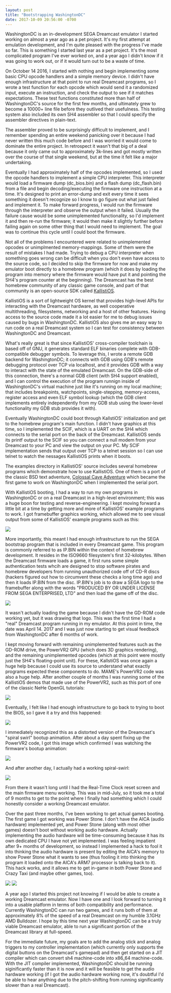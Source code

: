 ```yaml
---
layout: post
title: "Bootstrapping WashingtonDC"
date: 2017-10-09 20:56:00 -0700 
---
```


WashingtonDC is an in-development SEGA Dreamcast emulator I started
working on almost a year ago as a pet project.  It's my first attempt at
emulation development, and I'm quite pleased with the progress I've made
so far.  This is something I started last year as a pet project.  It's the
most complicated program I've ever worked on, and a year ago I didn't know
if it was going to work out, or if it would turn out to be a waste of
time.

On October 14 2016, I started with nothing and begin
implementing some basic CPU opcode handlers and a simple memory device.
I didn't have enough infrastructure at that point to run real Dreamcast
programs, so I wrote a test function for each opcode which would send it a
randomized input, execute an instruction, and check the output to see if
it matches expectations.  These test functions constituted more than half
of WashingtonDC's source for the first few months, and ultimately grew to
become a 10000+ line file before they outlived their usefulness.  This
testing system also included its own SH4 assembler so that I could
specify the assembler directives in plain-text.

The assembler proved to be surprisingly difficult to implement, and I
remember spending an entire weekend panicking over it because I had never
written this much code before and I was worried it would come to dominate
the entire project.  In retrospect it wasn't that big of a deal because
it only came out to approximately 3k-lines and got mostly written over the
course of that single weekend, but at the time it felt like a major
undertaking.

Eventually I had approximately half of the opcodes implemented, so I used
the opcode handlers to implement a simple CPU interpreter.  This interpreter
would load a firmware dump (dc_bios.bin) and a flash dump (dc_flash.bin)
from a file and begin decoding/executing the firmware one instruction at a
time.  It's designed to print an error-dump and exit every time it sees
something it doesn't recognize so I know to go figure out what just
failed and implement it.  To make forward progress, I would run the
firmware through the interpreter and observe the output when it failed.
Usually the failure cause would be some unimplemented functionality, so
I'd implement it and then re-run the firmware; it would then make it
slightly further before failing again on some other thing that I would
need to implement.  The goal was to continue this cycle until I could boot
the firmware.

Not all of the problems I encountered were related to unimplemented
opcodes or unimplmented memory-mappings.  Some of them were the result of
mistakes I had made.  Trying to debug a CPU interpreter when something
goes wrong can be difficult when you don't even have access to the source
code, so I decided to skip the firmware for now and make my emulator boot
directly to a homebrew program (which it does by loading the program into
memory where the firmware would have put it and pointing the SH4's program
counter at the beginning).  The Dreamcast has the best homebrew community
of any classic game console, and part of that community is an open-source
SDK called [KallistiOS](http://gamedev.allusion.net/softprj/kos/).

KallistiOS is a sort of lightweight OS kernel that provides high-level
APIs for interacting with the Dreamcast hardware, as well cooperative
multithreading, filesystems, networking and a host of other features.
Having access to the source code made it a lot easier for me to debug
issues caused by bugs in WashingtonDC.  KallistiOS also gives me an easy
way to run code on a real Dreamcast system so I can test for consistency
between WashingtonDC and Dreamcast.

What's really great is that since KallistiOS' cross-compiler toolchain is
based off of GNU, it generates standard ELF binaries complete with
GDB-compatible debugger symbols.  To leverage this, I wrote a remote GDB
backend for WashingtonDC; it connects with GDB using GDB's remote
debugging protocol over TCP via localhost, and it provides GDB with a way
to interact with the state of the emulated Dreamcast.  On the GDB-side of
this connection, there's a normal GDB client (with SH4 support enabled),
and I can control the execution of the program runnign inside of
WashingtonDC's virtual machine just like it's running on my local machine;
that includes breakpoints, watchpoints, single-stepping, memory-access,
register access and even ELF symbol lookup (which the GDB client
implements entirely independently from my GDB stub using the lower-level
functionality my GDB stub provides it with).

Eventually WashingtonDC could boot through KallstiOS' initialization and
get to the homebrew program's main function.  I didn't have graphics at
this time, so I implemented the SCIF, which is a UART on the SH4 which
connects to the serial port on the back of the Dreamcast.  KallistiOS
sends its printf output to the SCIF so you can connect a null modem from
your Dreamcast to your PC and view the output on your PC.  My SCIF
implementation sends that output over TCP to a telnet session so I can
use telnet to watch the nessages KallistiOS prints when it boots.

The examples directory in KallistiOS' source includes several homebrew
programs which demonstrate how to use KallistiOS.  One of them is a port
of the classic BSD text adventure,
[Colossal Cave Adventure](https://en.wikipedia.org/wiki/Colossal_Cave_Adventure)
which became the first game to work on WashingtonDC when I implemented the
serial port.

With KallistiOS booting, I had a way to run my own programs in
WashingtonDC or on a real Dreamcast in a high-level environment; this was
a huge boon for testing and reverse-engineering.  I kept moving forward
a little bit at a time by getting more and more of KallistiOS' example
programs to work.  I got framebuffer graphics working, which allowed me
to see visual output from some of KallistiOS' example programs such as
this:

![](washingtondc_kos_320x240.png)

More importantly, this meant I had enough infrastructure to run the
SEGA bootstrap program that is included in every Dreamcast game.
This program is commonly referred to as IP.BIN within the context of
homebrew development.  It resides in the ISO9660 filesystem's first
32-kilobytes.  When the Dreamcast firmware loads a game, it first runs
some simple authentication tests whcih are designed to stop software
pirates and homebrew developers from running unauthorized code off of CD-R
discs (hackers figured out how to circumvent these checks a long time ago)
and then it loads IP.BIN from the disc.  IP.BIN's job is to draw a SEGA
logo to the framebuffer along with the words "PRODUCED BY OR UNDER LICENSE
FROM SEGA ENTERPRISED, LTD" and then load the game off of the disc.

![](washingtondc_sega_logo.png)

It wasn't actually loading the game because I didn't have the GD-ROM code
working yet, but it was drawing that logo.  This was the first time I had
a "real" Dreamcast program running in my emulator.  At this point in time,
the date was April 14. 2017 and I was just now starting to get visual
feedback from WashingtonDC after 6 months of work.

I kept moving forward with remaining unimplemented features such as the
GD-ROM drive, the PowerVR2 GPU (which does 3D graphics rendering), and
the remaining unimplemented opcodes (which at this point were mostly just
the SH4's floating-point unit).  For these, KallstiOS was once again a
huge help because I could use its source to understand what exactly
programs expected these components to do.  MAME's PowerVR2 code was also
a huge help.  After another couple of months I was running some of the
KallistiOS demos that made use of the PowerVR2, such as this port of one
of the classic NeHe OpenGL tutorials:

![](washingtondc_kos_nehe06.png)

Eventually, I felt like I had enough infrastructure to go back to trying
to boot the BIOS, so I gave it a try and this happened:

![](washingtondc_first_glimpse_of_dc_logo.png)

I immediately recognized this as a distorted version of the Dreamcast's
"spiral swirl" bootup animation.  After about a day spent fixing up the
PowerVR2 code, I got this image which confirmed I was watching the
firmware's bootup animation:

![](spiral_swirl_getting_there.png)

And after another day, I actually had a working spiral-swirl:

![](washingtondc_spiral_swirl.png)

From there it wasn't long until I had the Real-Time Clock reset screen
and the main firmware menu working.  This was in mid-July, so it took me a
total of 9 months to get to the point where I finally had something which
I could honestly consider a working Dreamcast emulator.

Over the past three months, I've been working to get actual games booting.
The first game I got working was Power Stone.  I don't have the AICA
(audio hardware) implemented yet, and Power Stone (along with most other
games) doesn't boot without working audio hardware.  Actually
implementing the audio hardware will be time-consuming because it has its
own dedicated CPU I have not yet implemented.  I was feeling impatient
after 9+ months of development, so instead I implemented a hack to fool it
into thinking the audio hardware is present by editing the AICA's memory
to show Power Stone what it wants to see (thus fooling it into thinking
the program it loaded onto the AICA's ARM7 processor is talking back to
it).  This hack works, and it allows me to get in-game in
both Power Stone and Crazy Taxi (and maybe other games, too).

![](power_stone_ayame_transformed.png)
![](washingtondc_crazy_taxi_attract_mode_8.png)

A year ago I started this project not knowing if I would be able to create
a working Dreamcast emulator.  Now I have one and I look forward to
turning it into a usable platform in terms of both compatibility and
performance.  Currently WashingtonDC can run two games, and it runs both
of them at approximately 8% of the speed of a real Dreamcast on my humble
3.1GHz AMD Bulldozer.  I hope by this time next year WashingtonDC can be a
truly viable Dreamcast emulator, able to run a significant portion of the
Dreamcast library at full-speed.

For the immediate future, my goals are to add the analog stick and analog
triggers to my controller implementation (which currently only supports
the digital buttons on the Dreamcast's gamepad) and then get started on a
JIT compiler which can convert sh4 machine-code into x86_64 machine-code.
With the JIT compiler implemented, WashingtonDC should be running
siginificantly faster than it is now and it will be feasible to get the
audio hardware working (if I got the audio hardware working now, it's
doubtful I'd be able to hear anything due to the pitch-shifting from
running significantly slower than a real Dreamcast).
